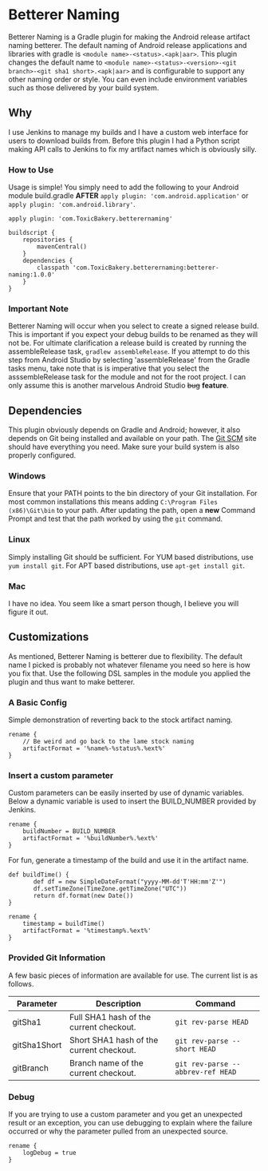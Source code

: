 # Betterer Naming

Betterer Naming is a Gradle plugin for making the Android release artifact naming betterer. The default naming of Android release applications and libraries with gradle is ```<module name>-<status>.<apk|aar>```. This plugin changes the default name to ```<module name>-<status>-<version>-<git branch>-<git sha1 short>.<apk|aar>``` and is configurable to support any other naming order or style. You can even include environment variables such as those delivered by your build system.

## Why

I use Jenkins to manage my builds and I have a custom web interface for users to download builds from. Before this plugin I had a Python script making API calls to Jenkins to fix my artifact names which is obviously silly.

### How to Use
Usage is simple! You simply need to add the following to your Android module build.gradle **AFTER** ```apply plugin: 'com.android.application'``` or ```apply plugin: 'com.android.library'```.

```
apply plugin: 'com.ToxicBakery.betterernaming'

buildscript {
    repositories {
        mavenCentral()
    }
    dependencies {
        classpath 'com.ToxicBakery.betterernaming:betterer-naming:1.0.0'
    }
}
```

### Important Note
Betterer Naming will occur when you select to create a signed release build. This is important if you expect your debug builds to be renamed as they will not be. For ultimate clarification a release build is created by running the assembleRelease task, ```gradlew assembleRelease```. If you attempt to do this step from Android Studio by selecting 'assembleRelease' from the Gradle tasks menu, take note that is is imperative that you select the asssembleRelease task for the module and not for the root project. I can only assume this is another marvelous Android Studio ~~bug~~ **feature**.

## Dependencies

This plugin obviously depends on Gradle and Android; however, it also depends on Git being installed and available on your path. The [Git SCM](http://git-scm.com/book/en/v2/Getting-Started-Installing-Git) site should have everything you need. Make sure your build system is also properly configured.

### Windows
Ensure that your PATH points to the bin directory of your Git installation. For most common installations this means adding ```C:\Program Files (x86)\Git\bin``` to your path. After updating the path, open a **new** Command Prompt and test that the path worked by using the ```git``` command.

### Linux
Simply installing Git should be sufficient. For YUM based distributions, use ```yum install git```. For APT based distributions, use ```apt-get install git```.

### Mac
I have no idea. You seem like a smart person though, I believe you will figure it out.

## Customizations

As mentioned, Betterer Naming is betterer due to flexibility. The default name I picked is probably not whatever filename  you need so here is how you fix that. Use the following DSL samples in the module you applied the plugin and thus want to make betterer.

### A Basic Config
Simple demonstration of reverting back to the stock artifact naming.
```
rename {
    // Be weird and go back to the lame stock naming
    artifactFormat = '%name%-%status%.%ext%'
}
```

### Insert a custom parameter
Custom parameters can be easily inserted by use of dynamic variables. Below a dynamic variable is used to insert the BUILD_NUMBER provided by Jenkins.
```
rename {
    buildNumber = BUILD_NUMBER
    artifactFormat = '%buildNumber%.%ext%'
}
```

For fun, generate a timestamp of the build and use it in the artifact name.
```
def buildTime() {
       def df = new SimpleDateFormat("yyyy-MM-dd'T'HH:mm'Z'")
       df.setTimeZone(TimeZone.getTimeZone("UTC"))
       return df.format(new Date())
}

rename {
    timestamp = buildTime()
    artifactFormat = '%timestamp%.%ext%'
}
```

### Provided Git Information
A few basic pieces of information are available for use. The current list is as follows.


|Parameter|Description|Command|
|---|---|---|
|gitSha1|Full SHA1 hash of the current checkout.|```git rev-parse HEAD```|
|gitSha1Short|Short SHA1 hash of the current checkout.|```git rev-parse --short HEAD```|
|gitBranch|Branch name of the current checkout.|```git rev-parse --abbrev-ref HEAD```|

### Debug

If you are trying to use a custom parameter and you get an unexpected result or an exception, you can use debugging to explain where the failure occurred or why the parameter pulled from an unexpected source.

```
rename {
    logDebug = true
}
```